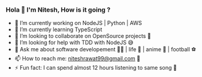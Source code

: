 ### Hola 👋 I'm Nitesh, How is it going ?

- 🔭 I’m currently working on NodeJS | Python | AWS
- 🌱 I’m currently learning TypeScript
- 👯 I’m looking to collaborate on OpenSource projects 🚀
- 🤔 I’m looking for help with TDD with NodeJS 😅
- 💬 Ask me about software developement 👨‍💻 | life 🌃 | anime 🤼 | football ⚽
- 📫 How to reach me: niteshrawat99@gmail.com 📧
- ⚡ Fun fact: I can spend almost 12 hours listening to same song 🎵  
